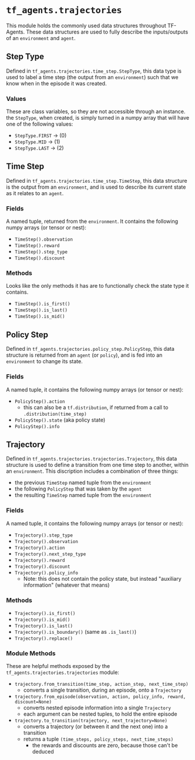 # `tf_agents.trajectories`

This module holds the commonly used data structures throughout TF-Agents. These data structures are used to fully describe the inputs/outputs of an `environment` and `agent`.

## Step Type

Defined in `tf_agents.trajectories.time_step.StepType`, this data type is used to label a time step (the output from an `environment`) such that we know when in the episode it was created.

### Values

These are class variables, so they are not accessible through an instance. the `StepType`, when created, is simply turned in a numpy array that will have one of the following values:

  - `StepType.FIRST` -> (0)
  - `StepType.MID` -> (1)
  - `StepType.LAST` -> (2)

## Time Step

Defined in `tf_agents.trajectories.time_step.TimeStep`, this data structure is the output from an `environment`, and is used to describe its current state as it relates to an `agent`.

### Fields

A named tuple, returned from the `environment`. It contains the following numpy arrays (or tensor or nest):

  - `TimeStep().observation`
  - `TimeStep().reward`
  - `TimeStep().step_type`
  - `TimeStep().discount`

### Methods

Looks like the only methods it has are to functionally check the state type it contains.

  - `TimeStep().is_first()`
  - `TimeStep().is_last()`
  - `TimeStep().is_mid()`

## Policy Step

Defined in `tf_agents.trajectories.policy_step.PolicyStep`, this data structure is returned from an `agent` (or `policy`), and is fed into an `environment` to change its state.

### Fields

A named tuple, it contains the following numpy arrays (or tensor or nest):

  - `PolicyStep().action`
    - this can also be a `tf.distribution`, if returned from a call to `.distribution(time_step)`
  - `PolicyStep().state` (aka policy state)
  - `PolicyStep().info`

## Trajectory

Defined in `tf_agents.trajectories.trajectories.Trajectory`, this data structure is used to define a transition from one time step to another, within an `environment`. This discription includes a combination of three things:

  - the previous `TimeStep` named tuple from the `environment`
  - the following `PolicyStep` that was taken by the `agent`
  - the resulting `TimeStep` named tuple from the `environment`

### Fields

A named tuple, it contains the following numpy arrays (or tensor or nest):

  - `Trajectory().step_type`
  - `Trajectory().observation`
  - `Trajectory().action`
  - `Trajectory().next_step_type`
  - `Trajectory().reward`
  - `Trajectory().discount`
  - `Trajectory().policy_info`
    - Note: this does not contain the policy state, but instead "auxiliary information" (whatever that means)

### Methods

  - `Trajectory().is_first()`
  - `Trajectory().is_mid()`
  - `Trajectory().is_last()`
  - `Trajectory().is_boundary()` (same as `.is_last()`)
  - `Trajectory().replace()`

### Module Methods

These are helpful methods exposed by the `tf_agents.trajectories.trajectories` module:

  - `trajectory.from_transition(time_step, action_step, next_time_step)`
    - converts a single transition, during an episode, onto a `Trajectory`
  - `trajectory.from_episode(observation, action, policy_info, reward, discount=None)`
    - converts nested episode information into a single `Trajectory`
    - each argument can be nested tuples, to hold the entire episode
  - `trajectory.to_transition(trajectory, next_trajectory=None)`
    - converts a trajectory (or between it and the next one) into a transition
    - returns a tuple `(time_steps, policy_steps, next_time_steps)`
      - the rewards and discounts are zero, because those can't be deduced
